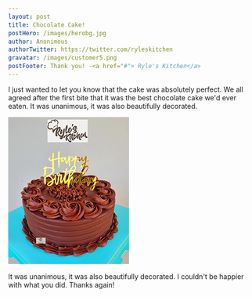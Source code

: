 ```yaml
---
layout: post
title: Chocolate Cake!
postHero: /images/herobg.jpg
author: Anonimous
authorTwitter: https://twitter.com/ryleskitchen
gravatar: /images/customer5.png
postFooter: Thank you! -<a href="#"> Ryle's Kitchen</a>
---
```



I just wanted to let you know that the cake was absolutely perfect. We all agreed after the first bite that it was the best chocolate cake we'd ever eaten. It was unanimous, it was
also beautifully decorated.

<img class="pull-left" src="/images/cakeT-220729-b.png" alt="chocolate cake image"><br>

It was unanimous, it was also beautifully decorated.
I couldn't be happier with what you did. Thanks again!
